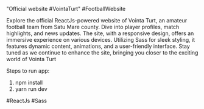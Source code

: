 "Official website #VointaTurt" #FootballWebsite

Explore the official ReactJs-powered website of Vointa Turt, an amateur football team from Satu Mare county. 
Dive into player profiles, match highlights, and news updates. The site, with a responsive design, offers an immersive experience on various devices.
Utilizing Sass for sleek styling, it features dynamic content, animations, and a user-friendly interface.
Stay tuned as we continue to enhance the site, bringing you closer to the exciting world of Vointa Turt


Steps to run app:
1. npm install
2. yarn run dev
   
#ReactJs #Sass
